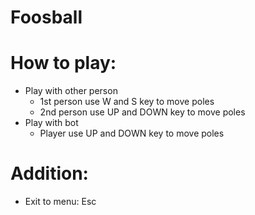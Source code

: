 # Foosball

# How to play:
- Play with other person
  - 1st person use W and S key to move poles
  - 2nd person use UP and DOWN key to move poles
- Play with bot
  - Player use UP and DOWN key to move poles

# Addition:
- Exit to menu: Esc
